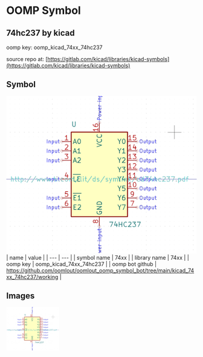 # OOMP Symbol  
## 74hc237  by kicad  
  
oomp key: oomp_kicad_74xx_74hc237  
  
source repo at: [https://gitlab.com/kicad/libraries/kicad-symbols](https://gitlab.com/kicad/libraries/kicad-symbols)  
## Symbol  
  
[![working.png](working_600.png)](working.png)  
| name | value | 
| --- | --- | 
| symbol name | 74xx | 
| library name | 74xx | 
| oomp key | oomp_kicad_74xx_74hc237 | 
| oomp bot github | https://github.com/oomlout/oomlout_oomp_symbol_bot/tree/main/kicad_74xx_74hc237/working | 
## Images  
  
[![working.png](working_140.png)](working.png)  
